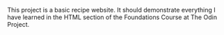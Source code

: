 This project is a basic recipe website. It should demonstrate everything I have learned in the HTML section of the Foundations Course at The Odin Project.